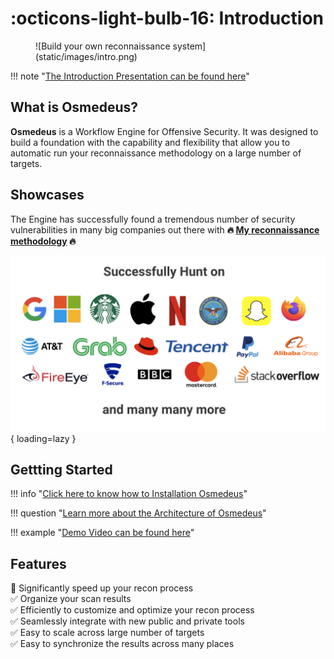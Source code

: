 # :octicons-light-bulb-16: Introduction

<figure markdown> 
  ![Build your own reconnaissance system](static/images/intro.png)
</figure>

!!! note "[The Introduction Presentation can be found here](https://docs.google.com/presentation/d/1Mu6JqzIpLiPbwXtPraFJRNBCAu5OXZn4SMIcl8hvMWI/edit#slide=id.gadf93641a2_2_75)"

## What is Osmedeus?
**Osmedeus** is a Workflow Engine for Offensive Security. It was designed to build a foundation with the capability and flexibility that allow you to automatic run your reconnaissance methodology on a large number of targets.

## Showcases

The Engine has successfully found a tremendous number of security vulnerabilities in many big companies out there with **:fire: [My reconnaissance methodology](/premium/#my-methodology) :fire:**

![hof](static/images/hall-of-fame.png){ loading=lazy }


## Gettting Started

!!! info "[Click here to know how to Installation Osmedeus](/installation/)"

!!! question "[Learn more about the Architecture of Osmedeus](/architecture/)"

!!! example "[Demo Video can be found here](https://www.youtube.com/playlist?list=PLiifzv5MjIo3JqKeG5EXbSKDBlqa7v14P)"


## Features

:rocket: Significantly speed up your recon process <br />
:white_check_mark: Organize your scan results  <br />
:white_check_mark: Efficiently to customize and optimize your recon process  <br />
:white_check_mark: Seamlessly integrate with new public and private tools  <br />
:white_check_mark: Easy to scale across large number of targets  <br />
:white_check_mark: Easy to synchronize the results across many places  <br />
